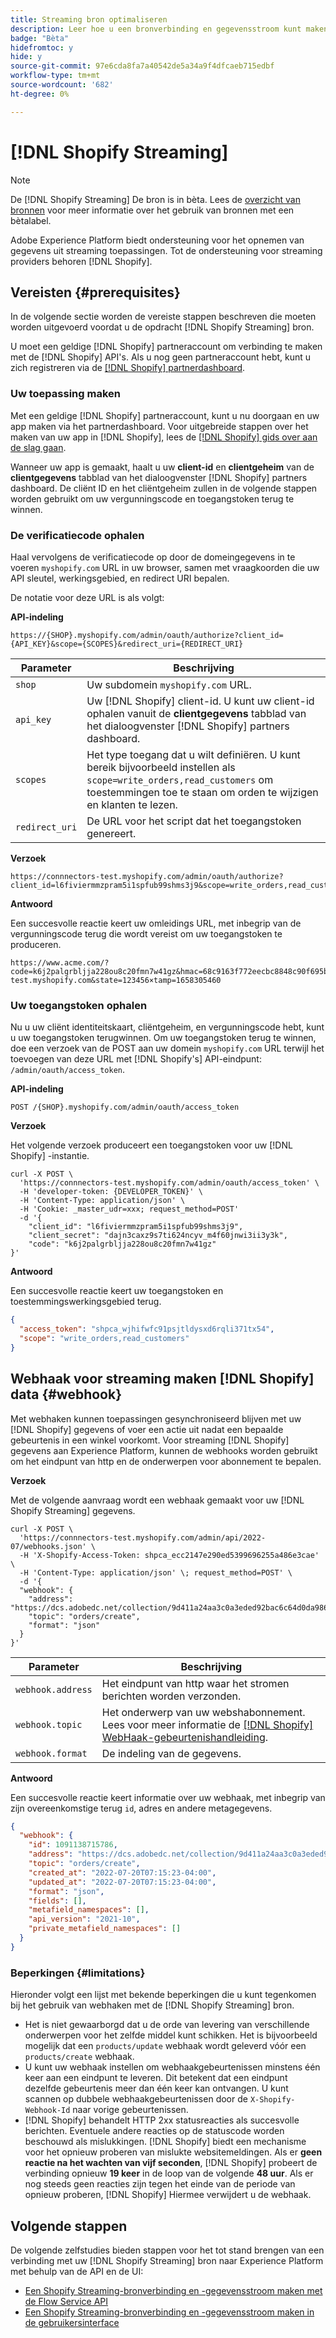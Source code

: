 ```yaml
---
title: Streaming bron optimaliseren
description: Leer hoe u een bronverbinding en gegevensstroom kunt maken om streaminggegevens van uw Shopify-instantie in te voeren in Adobe Experience Platform
badge: "Bèta"
hidefromtoc: y
hide: y
source-git-commit: 97e6cda8fa7a40542de5a34a9f4dfcaeb715edbf
workflow-type: tm+mt
source-wordcount: '682'
ht-degree: 0%

---
```


# [!DNL Shopify Streaming]

>[!NOTE]
>
>De [!DNL Shopify Streaming] De bron is in bèta. Lees de [overzicht van bronnen](../../home.md#terms-and-conditions) voor meer informatie over het gebruik van bronnen met een bètalabel.

Adobe Experience Platform biedt ondersteuning voor het opnemen van gegevens uit streaming toepassingen. Tot de ondersteuning voor streaming providers behoren [!DNL Shopify].

## Vereisten {#prerequisites}

In de volgende sectie worden de vereiste stappen beschreven die moeten worden uitgevoerd voordat u de opdracht [!DNL Shopify Streaming] bron.

U moet een geldige [!DNL Shopify] partneraccount om verbinding te maken met de [!DNL Shopify] API&#39;s. Als u nog geen partneraccount hebt, kunt u zich registreren via de [[!DNL Shopify] partnerdashboard](https://www.shopify.com/partners).

### Uw toepassing maken

Met een geldige [!DNL Shopify] partneraccount, kunt u nu doorgaan en uw app maken via het partnerdashboard. Voor uitgebreide stappen over het maken van uw app in [!DNL Shopify], lees de [[!DNL Shopify] gids over aan de slag gaan](https://www.shopify.com/partners/blog/17056443-how-to-generate-a-shopify-api-token).

Wanneer uw app is gemaakt, haalt u uw **client-id** en **clientgeheim** van de **clientgegevens** tabblad van het dialoogvenster [!DNL Shopify] partners dashboard. De cliënt ID en het cliëntgeheim zullen in de volgende stappen worden gebruikt om uw vergunningscode en toegangstoken terug te winnen.

### De verificatiecode ophalen

Haal vervolgens de verificatiecode op door de domeingegevens in te voeren `myshopify.com` URL in uw browser, samen met vraagkoorden die uw API sleutel, werkingsgebied, en redirect URI bepalen.

De notatie voor deze URL is als volgt:

**API-indeling**

```http
https://{SHOP}.myshopify.com/admin/oauth/authorize?client_id={API_KEY}&scope={SCOPES}&redirect_uri={REDIRECT_URI}
```

| Parameter | Beschrijving |
| --- | --- |
| `shop` | Uw subdomein `myshopify.com` URL. |
| `api_key` | Uw [!DNL Shopify] client-id. U kunt uw client-id ophalen vanuit de **clientgegevens** tabblad van het dialoogvenster [!DNL Shopify] partners dashboard. |
| `scopes` | Het type toegang dat u wilt definiëren. U kunt bereik bijvoorbeeld instellen als `scope=write_orders,read_customers` om toestemmingen toe te staan om orden te wijzigen en klanten te lezen. |
| `redirect_uri` | De URL voor het script dat het toegangstoken genereert. |

**Verzoek**

```http
https://connnectors-test.myshopify.com/admin/oauth/authorize?client_id=l6fiviermmzpram5i1spfub99shms3j9&scope=write_orders,read_customers&redirect_uri=https://acme.com
```

**Antwoord**

Een succesvolle reactie keert uw omleidings URL, met inbegrip van de vergunningscode terug die wordt vereist om uw toegangstoken te produceren.

```http
https://www.acme.com/?code=k6j2palgrbljja228ou8c20fmn7w41gz&hmac=68c9163f772eecbc8848c90f695bca0460899c125af897a6d2b0ebbd59d3a43b&shop=connnectors-test.myshopify.com&state=123456×tamp=1658305460
```

### Uw toegangstoken ophalen

Nu u uw cliënt identiteitskaart, cliëntgeheim, en vergunningscode hebt, kunt u uw toegangstoken terugwinnen. Om uw toegangstoken terug te winnen, doe een verzoek van de POST aan uw domein `myshopify.com` URL terwijl het toevoegen van deze URL met [!DNL Shopify's] API-eindpunt: `/admin/oauth/access_token`.

**API-indeling**

```https
POST /{SHOP}.myshopify.com/admin/oauth/access_token
```

**Verzoek**

Het volgende verzoek produceert een toegangstoken voor uw [!DNL Shopify] -instantie.

```shell
curl -X POST \
  'https://connnectors-test.myshopify.com/admin/oauth/access_token' \
  -H 'developer-token: {DEVELOPER_TOKEN}' \
  -H 'Content-Type: application/json' \
  -H 'Cookie: _master_udr=xxx; request_method=POST'
  -d '{
    "client_id": "l6fiviermmzpram5i1spfub99shms3j9",
    "client_secret": "dajn3caxz9s7ti624ncyv_m4f60jnwi3ii3y3k",
    "code": "k6j2palgrbljja228ou8c20fmn7w41gz"
}'
```

**Antwoord**

Een succesvolle reactie keert uw toegangstoken en toestemmingswerkingsgebied terug.

```json
{
  "access_token": "shpca_wjhifwfc91psjtldysxd6rqli371tx54",
  "scope": "write_orders,read_customers"
}
```

## Webhaak voor streaming maken [!DNL Shopify] data {#webhook}

Met webhaken kunnen toepassingen gesynchroniseerd blijven met uw [!DNL Shopify] gegevens of voer een actie uit nadat een bepaalde gebeurtenis in een winkel voorkomt. Voor streaming [!DNL Shopify] gegevens aan Experience Platform, kunnen de webhooks worden gebruikt om het eindpunt van http en de onderwerpen voor abonnement te bepalen.

**Verzoek**

Met de volgende aanvraag wordt een webhaak gemaakt voor uw [!DNL Shopify Streaming] gegevens.

```shell
curl -X POST \
  'https://connnectors-test.myshopify.com/admin/api/2022-07/webhooks.json' \
  -H 'X-Shopify-Access-Token: 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' \
  -H 'Content-Type: application/json' \; request_method=POST' \
  -d '{
  "webhook": {
    "address": "https://dcs.adobedc.net/collection/9d411a24aa3c0a3eded92bac6c64d0da986ee7a8212f87168c5fb42d9ddc3227",
    "topic": "orders/create",
    "format": "json"
  }
}'
```

| Parameter | Beschrijving |
| --- | --- | 
| `webhook.address` | Het eindpunt van http waar het stromen berichten worden verzonden. |
| `webhook.topic` | Het onderwerp van uw webshabonnement. Lees voor meer informatie de [[!DNL Shopify] WebHaak-gebeurtenishandleiding](https://shopify.dev/docs/api/admin-rest/2023-04/resources/webhook#event-topics). |
| `webhook.format` | De indeling van de gegevens. |

**Antwoord**

Een succesvolle reactie keert informatie over uw webhaak, met inbegrip van zijn overeenkomstige terug `id`, adres en andere metagegevens.

```json
{
  "webhook": {
    "id": 1091138715786,
    "address": "https://dcs.adobedc.net/collection/9d411a24aa3c0a3eded92bac6c64d0da986ee7a8212f87168c5fb42d9ddc3227",
    "topic": "orders/create",
    "created_at": "2022-07-20T07:15:23-04:00",
    "updated_at": "2022-07-20T07:15:23-04:00",
    "format": "json",
    "fields": [],
    "metafield_namespaces": [],
    "api_version": "2021-10",
    "private_metafield_namespaces": []
  }
}
```

### Beperkingen {#limitations}

Hieronder volgt een lijst met bekende beperkingen die u kunt tegenkomen bij het gebruik van webhaken met de [!DNL Shopify Streaming] bron.

* Het is niet gewaarborgd dat u de orde van levering van verschillende onderwerpen voor het zelfde middel kunt schikken. Het is bijvoorbeeld mogelijk dat een `products/update` webhaak wordt geleverd vóór een `products/create` webhaak.
* U kunt uw webhaak instellen om webhaakgebeurtenissen minstens één keer aan een eindpunt te leveren. Dit betekent dat een eindpunt dezelfde gebeurtenis meer dan één keer kan ontvangen. U kunt scannen op dubbele webhaakgebeurtenissen door de `X-Shopify-Webhook-Id` naar vorige gebeurtenissen.
* [!DNL Shopify] behandelt HTTP 2xx statusreacties als succesvolle berichten. Eventuele andere reacties op de statuscode worden beschouwd als mislukkingen. [!DNL Shopify] biedt een mechanisme voor het opnieuw proberen van mislukte websitemeldingen. Als er **geen reactie na het wachten van vijf seconden**, [!DNL Shopify] probeert de verbinding opnieuw **19 keer** in de loop van de volgende **48 uur**. Als er nog steeds geen reacties zijn tegen het einde van de periode van opnieuw proberen, [!DNL Shopify] Hiermee verwijdert u de webhaak.

## Volgende stappen

De volgende zelfstudies bieden stappen voor het tot stand brengen van een verbinding met uw [!DNL Shopify Streaming] bron naar Experience Platform met behulp van de API en de UI:

* [Een Shopify Streaming-bronverbinding en -gegevensstroom maken met de Flow Service API](../../tutorials/api/create/ecommerce/shopify-streaming.md)
* [Een Shopify Streaming-bronverbinding en -gegevensstroom maken in de gebruikersinterface](../../tutorials/ui/create/ecommerce/shopify-streaming.md)
